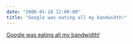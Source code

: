 ```yaml
---
date: "2006-01-18 12:00:00"
title: "Google was eating all my bandwidth!"
---
```


[Google was eating all my bandwidth!](/lemire/blog/2006/01-18-google-was-eating-all-my-bandwidth)

